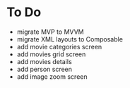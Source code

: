 # To Do
- migrate MVP to MVVM
- migrate XML layouts to Composable
- add movie categories screen
- add movies grid screen
- add movies details
- add person screen
- add image zoom screen